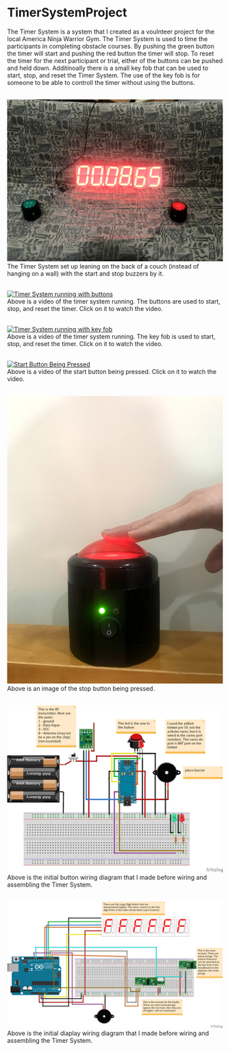 # TimerSystemProject

The Timer System is a system that I created as a voulnteer project for the local America Ninja Warrior Gym. The Timer System is used to time the participants in completing obstacle courses. By pushing the green button the timer will start and pushing the red button the timer will stop. To reset the timer for the next participant or trial, either of the buttons can be pushed and held down. Additinoally there is a small key fob that can be used to start, stop, and reset the Timer System. The use of the key fob is for someone to be able to controll the timer without using the buttons. <br /> <br />

![Timer System with the start and stop button](https://github.com/zgreenberg02/TimerSystemProject/blob/master/Images/TimerSystem.jpg?raw=true)
The Timer System set up leaning on the back of a couch (instead of hanging on a wall) with the start and stop buzzers by it. <br /> <br />

[![Timer System running with buttons](http://img.youtube.com/vi/ExlcoNli3zw/0.jpg)](http://www.youtube.com/watch?v=ExlcoNli3zw) <br /> 
Above is a video of the timer system running. The buttons are used to start, stop, and reset the timer. Click on it to watch the video. <br /> <br /> 

[![Timer System running with key fob](http://img.youtube.com/vi/jaDrv7_3Kfk/0.jpg)](http://www.youtube.com/watch?v=jaDrv7_3Kfk) <br /> 
Above is a video of the timer system running. The key fob is used to start, stop, and reset the timer. Click on it to watch the video. <br /> <br />

[![Start Button Being Pressed](http://img.youtube.com/vi/QVdmZLONK-U/0.jpg)](http://www.youtube.com/watch?v=QVdmZLONK-U) <br /> 
Above is a video of the start button being pressed. Click on it to watch the video. <br /> <br /> 

![Stop Button Pressed](https://github.com/zgreenberg02/TimerSystemProject/blob/master/Images/stopButtonPressed.jpg)
Above is an image of the stop button being pressed. <br /> <br />

![Button wiring](https://github.com/zgreenberg02/TimerSystemProject/blob/master/Images/button.png)
Above is the initial button wiring diagram that I made before wiring and assembling the Timer System. <br /> <br /> 

![Button wiring](https://github.com/zgreenberg02/TimerSystemProject/blob/master/Images/display.png)
Above is the initial diaplay wiring diagram that I made before wiring and assembling the Timer System. <br /> <br /> 
